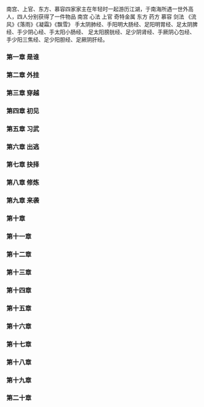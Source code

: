 
南宫、上官、东方、慕容四家家主在年轻时一起游历江湖，于南海所遇一世外高人，四人分别获得了一件物品
南宫 心法
上官 奇特金属
东方 药方
慕容 剑法
《流风》《落雨》《凝霜》《飘雪》
手太阴肺经、手阳明大肠经、足阳明胃经、足太阴脾经、手少阴心经、手太阳小肠经、
足太阳膀胱经、足少阴肾经、手厥阴心包经、手少阳三焦经、足少阳胆经、足厥阴肝经。
### 第一章  是谁
### 第二章  外挂
### 第三章  穿越
### 第四章  初见
### 第五章  习武
### 第六章  出逃
### 第七章  抉择
### 第八章  修炼
### 第九章  来袭
### 第十章  
### 第十一章
### 第十二章
### 第十三章
### 第十四章
### 第十五章
### 第十六章
### 第十七章
### 第十八章
### 第十九章
### 第二十章

